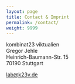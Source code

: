 ```yaml
---
layout: page
title: Contact & Imprint
permalink: /contact/
weight: 9999
---
```


kombinat23 viktualien<br/>
Gregor Jehle<br/>
Heinrich-Baumann-Str. 15<br/>
70190 Stuttgart<br/>


lab@k23v.de

